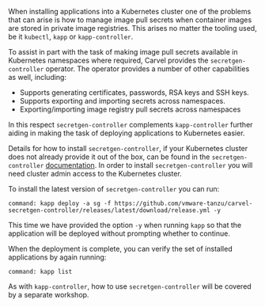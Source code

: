 When installing applications into a Kubernetes cluster one of the problems
that can arise is how to manage image pull secrets when container images are
stored in private image registries. This arises no matter the tooling used,
be it `kubectl`, `kapp` or `kapp-controller`.

To assist in part with the task of making image pull secrets available in
Kubernetes namespaces where required, Carvel provides the `secretgen-controller`
operator. The operator provides a number of other capabilities as well,
including:

* Supports generating certificates, passwords, RSA keys and SSH keys.
* Supports exporting and importing secrets across namespaces.
* Exporting/importing image registry pull secrets across namespaces

In this respect `secretgen-controller` complements `kapp-controller` further
aiding in making the task of deploying applications to Kubernetes easier.

Details for how to install `secretgen-controller`, if your Kubernetes cluster
does not already provide it out of the box, can be found in the
`secretgen-controller`
[documentation](https://github.com/vmware-tanzu/carvel-secretgen-controller/blob/develop/docs/install.md).
In order to install `secretgen-controller` you will need cluster admin access to
the Kubernetes cluster.

To install the latest version of `secretgen-controller` you can run:

```terminal:execute
command: kapp deploy -a sg -f https://github.com/vmware-tanzu/carvel-secretgen-controller/releases/latest/download/release.yml -y
```

This time we have provided the option `-y` when running `kapp` so that the
application will be deployed without prompting whether to continue.

When the deployment is complete, you can verify the set of installed
applications by again running:

```terminal:execute
command: kapp list
```

As with `kapp-controller`, how to use `secretgen-controller` will be covered
by a separate workshop.
